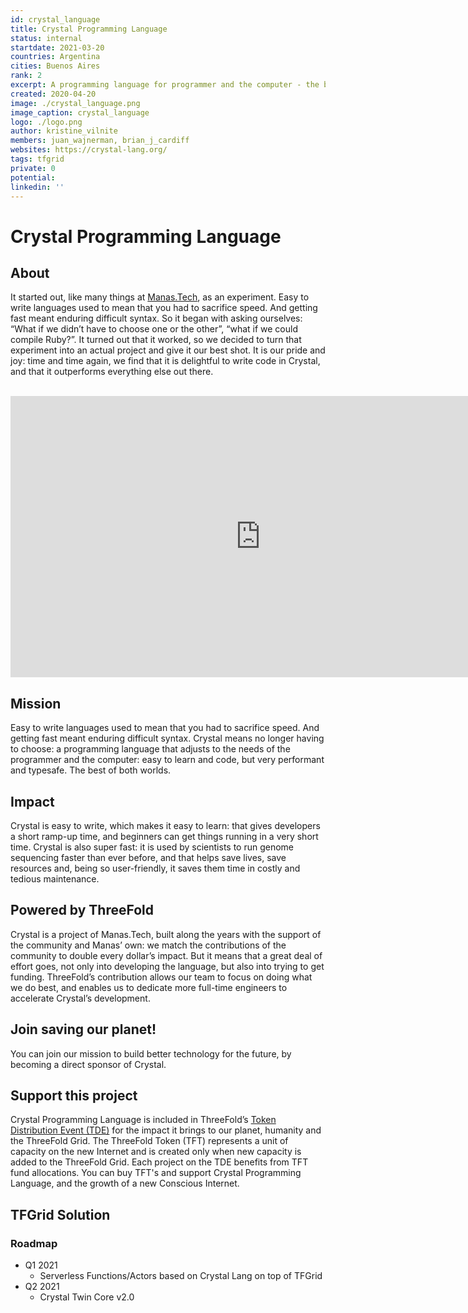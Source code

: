 ```yaml
---
id: crystal_language
title: Crystal Programming Language
status: internal
startdate: 2021-03-20
countries: Argentina
cities: Buenos Aires
rank: 2
excerpt: A programming language for programmer and the computer - the best of both worlds.
created: 2020-04-20
image: ./crystal_language.png
image_caption: crystal_language
logo: ./logo.png
author: kristine_vilnite
members: juan_wajnerman, brian_j_cardiff
websites: https://crystal-lang.org/
tags: tfgrid
private: 0
potential:
linkedin: ''
---
```



# Crystal Programming Language

## About

It started out, like many things at [Manas.Tech](https://manas.tech/), as an experiment. Easy to write languages used to mean that you had to sacrifice speed. And getting fast meant enduring difficult syntax. So it began with asking ourselves: “What if we didn’t have to choose one or the other”, “what if we could compile Ruby?”. It turned out that it worked, so we decided to turn that experiment into an actual project and give it our best shot. It is our pride and joy: time and time again, we find that it is delightful to write code in Crystal, and that it outperforms everything else out there.

<BR>

<iframe src="https://player.vimeo.com/video/65515595" width="800" height="450" frameborder="0" allow="autoplay; fullscreen" allowfullscreen></iframe>

<BR>


## Mission

Easy to write languages used to mean that you had to sacrifice speed. And getting fast meant enduring difficult syntax. Crystal means no longer having to choose: a programming language that adjusts to the needs of the programmer and the computer: easy to learn and code, but very performant and typesafe. The best of both worlds.

## Impact

Crystal is easy to write, which makes it easy to learn: that gives developers a short ramp-up time, and beginners can get things running in a very short time. Crystal is also super fast: it is used by scientists to run genome sequencing faster than ever before, and that helps save lives, save resources and, being so user-friendly, it saves them time in costly and tedious maintenance.

## Powered by ThreeFold

Crystal is a project of Manas.Tech, built along the years with the support of the community and Manas’ own: we match the contributions of the community to double every dollar’s impact. But it means that a great deal of effort goes, not only into developing the language, but also into trying to get funding. ThreeFold’s contribution allows our team to focus on doing what we do best, and enables us to dedicate more full-time engineers to accelerate Crystal’s development.

## Join saving our planet!

You can join our mission to build better technology for the future, by becoming a direct sponsor of Crystal.

## Support this project

Crystal Programming Language is included in ThreeFold’s [Token Distribution Event (TDE)](https://wiki.threefold.io/#/tdeoverview)</a> for the impact it brings to our planet, humanity and the ThreeFold Grid.
The ThreeFold Token (TFT) represents a unit of capacity on the new Internet and is created only when new capacity is added to the ThreeFold Grid.
Each project on the TDE benefits from TFT fund allocations. You can buy TFT's and support Crystal Programming Language, and the growth of a new Conscious Internet.


## TFGrid Solution

### Roadmap

- Q1 2021
  - Serverless Functions/Actors based on Crystal Lang on top of TFGrid
- Q2 2021
  - Crystal Twin Core v2.0
